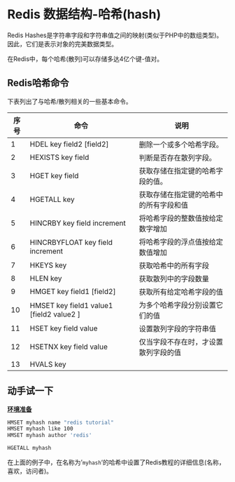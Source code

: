 # Redis 数据结构-哈希(hash)

Redis Hashes是字符串字段和字符串值之间的映射(类似于PHP中的数组类型)。 因此，它们是表示对象的完美数据类型。

在Redis中，每个哈希(散列)可以存储多达4亿个键-值对。

## Redis哈希命令

下表列出了与哈希/散列相关的一些基本命令。

| 序号 | 命令                                      | 说明                                   |
| ---- | ----------------------------------------- | -------------------------------------- |
| 1    | HDEL key field2 [field2\]                 | 删除一个或多个哈希字段。               |
| 2    | HEXISTS key field                         | 判断是否存在散列字段。                 |
| 3    | HGET key field                            | 获取存储在指定键的哈希字段的值。       |
| 4    | HGETALL key                               | 获取存储在指定键的哈希中的所有字段和值 |
| 5    | HINCRBY key field increment               | 将哈希字段的整数值按给定数字增加       |
| 6    | HINCRBYFLOAT key field increment          | 将哈希字段的浮点值按给定数值增加       |
| 7    | HKEYS key                                 | 获取哈希中的所有字段                   |
| 8    | HLEN key                                  | 获取散列中的字段数量                   |
| 9    | HMGET key field1 [field2\]                | 获取所有给定哈希字段的值               |
| 10   | HMSET key field1 value1 [field2 value2 \] | 为多个哈希字段分别设置它们的值         |
| 11   | HSET key field value                      | 设置散列字段的字符串值                 |
| 12   | HSETNX key field value                    | 仅当字段不存在时，才设置散列字段的值   |
| 13   | HVALS key                                 |                                        |

## 动手试一下

**[环境准备](./setup.html)**

```bash
HMSET myhash name "redis tutorial" 
HMSET myhash like 100 
HMSET myhash author 'redis' 
```
```bash
HGETALL myhash
```

在上面的例子中，在名称为’`myhash`‘的哈希中设置了Redis教程的详细信息(名称，喜欢，访问者)。
